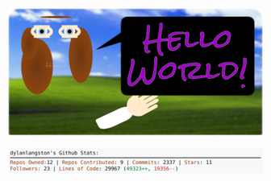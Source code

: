 <!-- 
Version 2.0.81
Built Thu Jul 18 2024 05:05:40 GMT+0000 (Coordinated Universal Time)
-->

<h1 align="center">
  <a href="https://github.com/dylanlangston/dylanlangston/tree/master/src" title="Click to View Source">
    <picture width="100%" alt="Dylan">
      <source media="(prefers-color-scheme: dark)" srcset="dylan-dark.svg?version=2.0.81">
      <img src="dylan-light.svg?version=2.0.81" alt="Dylan">
    </picture>
  </a>
</h1>

<div align="center">
  <picture width="100%" alt="Profile Info and Stats">
    <source media="(prefers-color-scheme: dark)" srcset="stats-dark.svg?version=2.0.81">
    <img src="stats-light.svg?version=2.0.81" alt="Profile Info and Stats">
  </picture>
</div>
